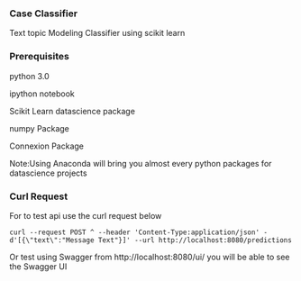 ### Case Classifier

Text topic Modeling Classifier using scikit learn

### Prerequisites

python 3.0

ipython notebook

Scikit Learn datascience package

numpy Package

Connexion Package



Note:Using Anaconda will bring you almost every python packages for datascience projects


### Curl Request

For to test api use the curl request below

```
curl --request POST ^ --header 'Content-Type:application/json' -d'[{\"text\":"Message Text"}]' --url http://localhost:8080/predictions

```
Or test using Swagger  from http://localhost:8080/ui/ you will be able to see the Swagger UI 









